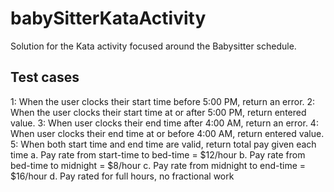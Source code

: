 # babySitterKataActivity
Solution for the Kata activity focused around the Babysitter schedule.



## Test cases
1:  When the user clocks their start time before 5:00 PM, return an error.
2:  When the user clocks their start time at or after 5:00 PM, return entered value.
3:  When user clocks their end time after 4:00 AM, return an error.
4:  When user clocks their end time at or before 4:00 AM, return entered value.
5:  When both start time and end time are valid, return total pay given each time 
    a.  Pay rate from start-time to bed-time = $12/hour
    b.  Pay rate from bed-time to midnight = $8/hour
    c.  Pay rate from midnight to end-time = $16/hour
    d.  Pay rated for full hours, no fractional work